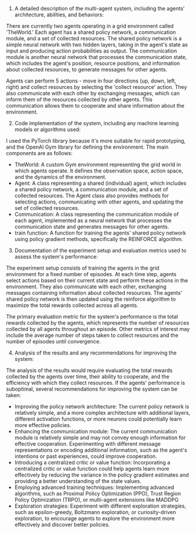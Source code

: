 1) A detailed description of the multi-agent system, including the agents' architecture, abilities, and behaviors:

There are currently two agents operating in a grid environment called 'TheWorld.' Each agent has a shared policy network, a communication module, and a set of collected resources. The shared policy network is a simple neural network with two hidden layers, taking in the agent's state as input and producing action probabilities as output. The communication module is another neural network that processes the communication state, which includes the agent's position, resource positions, and information about collected resources, to generate messages for other agents.

Agents can perform 5 actions - move in four directions (up, down, left, right) and collect resources by selecting the 'collect resource' action. They also communicate with each other by exchanging messages, which can inform them of the resources collected by other agents. This communication allows them to cooperate and share information about the environment.


2) Code implementation of the system, including any machine learning models or algorithms used:

I used the PyTorch library because it's more suitable for rapid prototyping, and the OpenAI Gym library for defining the environment. The main components are as follows:

- TheWorld: A custom Gym environment representing the grid world in which agents operate. It defines the observation space, action space, and the dynamics of the environment.
- Agent: A class representing a shared (individual) agent, which includes a shared policy network, a communication module, and a set of collected resources. The Agent class also provides methods for selecting actions, communicating with other agents, and updating the set of collected resources.
- Communication: A class representing the communication module of each agent, implemented as a neural network that processes the communication state and generates messages for other agents.
- train function: A function for training the agents' shared policy network using policy gradient methods, specifically the REINFORCE algorithm.


3) Documentation of the experiment setup and evaluation metrics used to assess the system's performance:

The experiment setup consists of training the agents in the grid environment for a fixed number of episodes. At each time step, agents select actions based on their current state and perform these actions in the environment. They also communicate with each other, exchanging messages containing information about collected resources. The agents' shared policy network is then updated using the reinforce algorithm to maximize the total rewards collected across all agents.

The primary evaluation metric for the system's performance is the total rewards collected by the agents, which represents the number of resources collected by all agents throughout an episode. Other metrics of interest may include the average number of steps taken to collect resources and the number of episodes until convergence.


4) Analysis of the results and any recommendations for improving the system:

The analysis of the results would require evaluating the total rewards collected by the agents over time, their ability to cooperate, and the efficiency with which they collect resources. If the agents' performance is suboptimal, several recommendations for improving the system can be taken:

- Improving the policy network architecture: The current policy network is relatively simple, and a more complex architecture with additional layers, different activation functions, or more neurons could potentially learn more effective policies.
- Enhancing the communication module: The current communication module is relatively simple and may not convey enough information for effective cooperation. Experimenting with different message representations or encoding additional information, such as the agent's intentions or past experiences, could improve cooperation.
- Introducing a centralized critic or value function: Incorporating a centralized critic or value function could help agents learn more effectively by reducing the variance in the policy gradient estimates and providing a better understanding of the state values.
- Employing advanced training techniques: Implementing advanced algorithms, such as Proximal Policy Optimization (PPO), Trust Region Policy Optimization (TRPO), or multi-agent extensions like MADDPG
- Exploration strategies: Experiment with different exploration strategies, such as epsilon-greedy, Boltzmann exploration, or curiosity-driven exploration, to encourage agents to explore the environment more effectively and discover better policies.
